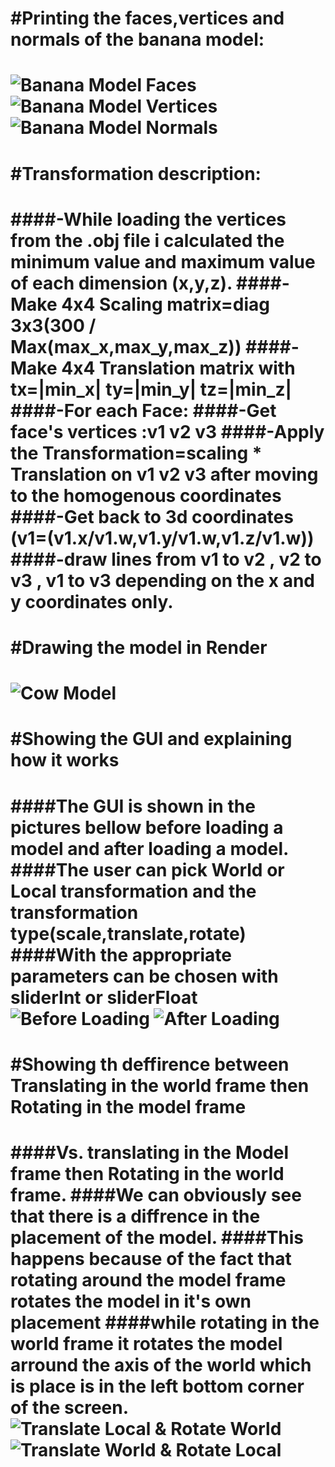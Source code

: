 #Printing the faces,vertices and normals of the banana model:
===============================
![Banana Model Faces](https://github.com/HaifaGraphicsCourses/computergraphics2021-f-r-i-e-n-d-s/blob/master/Images/PrintFaces.JPG)
![Banana Model Vertices](https://github.com/HaifaGraphicsCourses/computergraphics2021-f-r-i-e-n-d-s/blob/master/Images/PrintVertices.JPG)
![Banana Model Normals](https://github.com/HaifaGraphicsCourses/computergraphics2021-f-r-i-e-n-d-s/blob/master/Images/PrintNormals.JPG)
===============================

#Transformation description:
===============================
####-While loading the vertices from the .obj file i calculated the minimum value and maximum value of each dimension (x,y,z).
####-Make 4x4 Scaling matrix=diag 3x3(300 / Max(max_x,max_y,max_z)) 
####-Make 4x4 Translation matrix with tx=|min_x| ty=|min_y| tz=|min_z| 
####-For each Face:
####-Get face's vertices :v1 v2 v3
####-Apply the Transformation=scaling * Translation on v1 v2 v3 after moving to the homogenous coordinates
####-Get back to 3d coordinates (v1=(v1.x/v1.w,v1.y/v1.w,v1.z/v1.w))
####-draw lines from v1 to v2 , v2 to v3 , v1 to v3 depending on the x and y coordinates only.
===============================

#Drawing the model in Render
===============================
![Cow Model](https://github.com/HaifaGraphicsCourses/computergraphics2021-f-r-i-e-n-d-s/blob/master/Images/CowModel.JPG)
===============================

#Showing the GUI and explaining how it works
===============================
####The GUI is shown in the pictures bellow before loading a model and after loading a model.
####The user can pick World or Local transformation and the transformation type(scale,translate,rotate)
####With the appropriate parameters can be chosen with sliderInt or sliderFloat
![Before Loading](https://github.com/HaifaGraphicsCourses/computergraphics2021-f-r-i-e-n-d-s/blob/master/Images/BeforeLoading.JPG)
![After Loading](https://github.com/HaifaGraphicsCourses/computergraphics2021-f-r-i-e-n-d-s/blob/master/Images/AfterLoading.JPG)
===============================

#Showing th deffirence between Translating in the world frame then Rotating in the model frame
===============================
####Vs. translating in the Model frame then Rotating in the world frame.
####We can obviously see that there is a diffrence in the placement of the model.
####This happens because of the fact that rotating around the model frame rotates the model in it's own placement 
####while rotating in the world frame it rotates the model arround the axis of the world which is place is in the left bottom corner of the screen.
![Translate Local & Rotate World](https://github.com/HaifaGraphicsCourses/computergraphics2021-f-r-i-e-n-d-s/blob/master/Images/TranslateLocal_RotateWorld.JPG)
![Translate World & Rotate Local](https://github.com/HaifaGraphicsCourses/computergraphics2021-f-r-i-e-n-d-s/blob/master/Images/TranslateWorld_RotateLocal.JPG)
===============================

